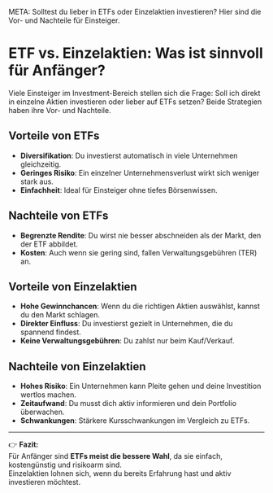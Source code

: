 META: Solltest du lieber in ETFs oder Einzelaktien investieren? Hier sind die Vor- und Nachteile für Einsteiger.

# ETF vs. Einzelaktien: Was ist sinnvoll für Anfänger?

Viele Einsteiger im Investment-Bereich stellen sich die Frage: Soll ich direkt in einzelne Aktien investieren oder lieber auf ETFs setzen? Beide Strategien haben ihre Vor- und Nachteile.

## Vorteile von ETFs
- **Diversifikation**: Du investierst automatisch in viele Unternehmen gleichzeitig.  
- **Geringes Risiko**: Ein einzelner Unternehmensverlust wirkt sich weniger stark aus.  
- **Einfachheit**: Ideal für Einsteiger ohne tiefes Börsenwissen.  

## Nachteile von ETFs
- **Begrenzte Rendite**: Du wirst nie besser abschneiden als der Markt, den der ETF abbildet.  
- **Kosten**: Auch wenn sie gering sind, fallen Verwaltungsgebühren (TER) an.  

## Vorteile von Einzelaktien
- **Hohe Gewinnchancen**: Wenn du die richtigen Aktien auswählst, kannst du den Markt schlagen.  
- **Direkter Einfluss**: Du investierst gezielt in Unternehmen, die du spannend findest.  
- **Keine Verwaltungsgebühren**: Du zahlst nur beim Kauf/Verkauf.  

## Nachteile von Einzelaktien
- **Hohes Risiko**: Ein Unternehmen kann Pleite gehen und deine Investition wertlos machen.  
- **Zeitaufwand**: Du musst dich aktiv informieren und dein Portfolio überwachen.  
- **Schwankungen**: Stärkere Kursschwankungen im Vergleich zu ETFs.  

---

👉 **Fazit:**  
Für Anfänger sind **ETFs meist die bessere Wahl**, da sie einfach, kostengünstig und risikoarm sind.  
Einzelaktien lohnen sich, wenn du bereits Erfahrung hast und aktiv investieren möchtest.
